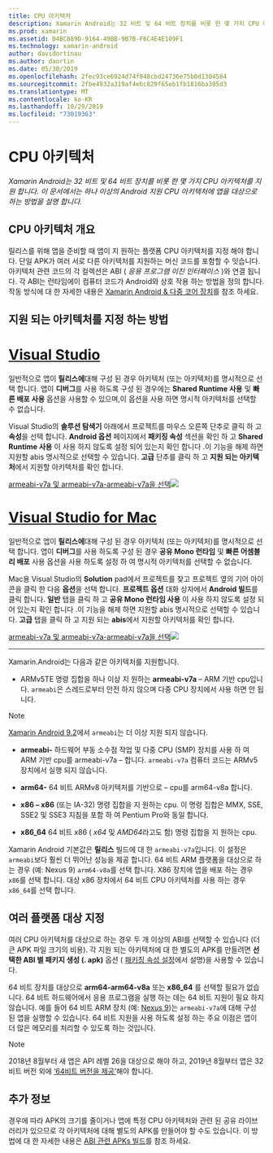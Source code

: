 ```yaml
---
title: CPU 아키텍처
description: Xamarin Android는 32 비트 및 64 비트 장치를 비롯 한 몇 가지 CPU 아키텍처를 지원 합니다. 이 문서에서는 하나 이상의 Android 지원 CPU 아키텍처에 앱을 대상으로 하는 방법을 설명 합니다.
ms.prod: xamarin
ms.assetid: D4BC889D-9164-49BB-9B7B-F6C4E4E109F1
ms.technology: xamarin-android
author: davidortinau
ms.author: daortin
ms.date: 05/30/2019
ms.openlocfilehash: 2fec93ce6924d74f848cbd24736e75b0d1304584
ms.sourcegitcommit: 2fbe4932a319af4ebc829f65eb1fb1816ba305d3
ms.translationtype: MT
ms.contentlocale: ko-KR
ms.lasthandoff: 10/29/2019
ms.locfileid: "73019363"
---
```

# <a name="cpu-architectures"></a>CPU 아키텍처

_Xamarin Android는 32 비트 및 64 비트 장치를 비롯 한 몇 가지 CPU 아키텍처를 지원 합니다. 이 문서에서는 하나 이상의 Android 지원 CPU 아키텍처에 앱을 대상으로 하는 방법을 설명 합니다._

## <a name="cpu-architectures-overview"></a>CPU 아키텍처 개요

릴리스를 위해 앱을 준비할 때 앱이 지 원하는 플랫폼 CPU 아키텍처를 지정 해야 합니다. 단일 APK가 여러 서로 다른 아키텍처를 지원하는 머신 코드를 포함할 수 잇습니다. 아키텍처 관련 코드의 각 컬렉션은 ABI ( *응용 프로그램 이진 인터페이스* )와 연결 됩니다. 각 ABI는 런타임에이 컴퓨터 코드가 Android와 상호 작용 하는 방법을 정의 합니다.
작동 방식에 대 한 자세한 내용은 [Xamarin Android &amp; 다중 코어 장치](~/android/deploy-test/multicore-devices.md)를 참조 하세요.

## <a name="how-to-specify-supported-architectures"></a>지원 되는 아키텍처를 지정 하는 방법

# <a name="visual-studiotabwindows"></a>[Visual Studio](#tab/windows)

일반적으로 앱이 **릴리스에**대해 구성 된 경우 아키텍처 (또는 아키텍처)를 명시적으로 선택 합니다. 앱이 **디버그**를 사용 하도록 구성 된 경우에는 **Shared Runtime 사용** 및 **빠른 배포 사용** 옵션을 사용할 수 있으며,이 옵션을 사용 하면 명시적 아키텍처를 선택할 수 없습니다.

Visual Studio의 **솔루션 탐색기** 아래에서 프로젝트를 마우스 오른쪽 단추로 클릭 하 고 **속성**을 선택 합니다. **Android 옵션** 페이지에서 **패키징 속성** 섹션을 확인 하 고 **Shared Runtime 사용** 이 사용 하지 않도록 설정 되어 있는지 확인 합니다 .이 기능을 해제 하면 지원할 abis 명시적으로 선택할 수 있습니다. **고급** 단추를 클릭 하 고 **지원 되는 아키텍처**에서 지원할 아키텍처를 확인 합니다.

[armeabi-v7a 및 armeabi-v7a-armeabi-v7a을 선택![](cpu-architectures-images/vs/01-abi-selections-sml.png)](cpu-architectures-images/vs/01-abi-selections.png#lightbox)

# <a name="visual-studio-for-mactabmacos"></a>[Visual Studio for Mac](#tab/macos)

일반적으로 앱이 **릴리스에**대해 구성 된 경우 아키텍처 (또는 아키텍처)를 명시적으로 선택 합니다. 앱이 **디버그**를 사용 하도록 구성 된 경우 **공유 Mono 런타임** 및 **빠른 어셈블리 배포** 사용 옵션을 사용 하도록 설정 하 여 명시적 아키텍처를 선택할 수 없습니다.

Mac용 Visual Studio의 **Solution** pad에서 프로젝트를 찾고 프로젝트 옆의 기어 아이콘을 클릭 한 다음 **옵션**을 선택 합니다. **프로젝트 옵션** 대화 상자에서 **Android 빌드**를 클릭 합니다. **일반** 탭을 클릭 하 고 **공유 Mono 런타임 사용** 이 사용 하지 않도록 설정 되어 있는지 확인 합니다 .이 기능을 해제 하면 지원할 abis 명시적으로 선택할 수 있습니다. **고급** 탭을 클릭 하 고 지원 되는 **abis**에서 지원할 아키텍처를 확인 합니다.

[armeabi-v7a 및 armeabi-v7a-armeabi-v7a을 선택![](cpu-architectures-images/xs/01-abi-selections-sml.png)](cpu-architectures-images/xs/01-abi-selections.png#lightbox)

-----

Xamarin.Android는 다음과 같은 아키텍처를 지원합니다.

- ARMv5TE 명령 집합을 하나 이상 지 원하는 **armeabi-v7a** &ndash; ARM 기반 cpu입니다. `armeabi`은 스레드로부터 안전 하지 않으며 다중 CPU 장치에서 사용 하면 안 됩니다.

> [!NOTE]
> [Xamarin Android 9.2](https://docs.microsoft.com/xamarin/android/release-notes/9/9.2#removal-of-support-for-armeabi-cpu-architecture)에서 `armeabi`는 더 이상 지원 되지 않습니다.

- **armeabi-** 하드웨어 부동 소수점 작업 및 다중 CPU (SMP) 장치를 사용 하 여 ARM 기반 cpu를 armeabi-v7a &ndash; 합니다. `armeabi-v7a` 컴퓨터 코드는 ARMv5 장치에서 실행 되지 않습니다.

- **arm64-** 64 비트 ARMv8 아키텍처를 기반으로 &ndash; cpu를 arm64-v8a 합니다.

- **x86 &ndash; x86** (또는 IA-32) 명령 집합을 지 원하는 cpu. 이 명령 집합은 MMX, SSE, SSE2 및 SSE3 지침을 포함 하 여 Pentium Pro와 동일 합니다.

- **x86_64** 64 비트 x86 ( *x64* 및 *AMD64*라고도 함) 명령 집합을 지 원하는 cpu.

Xamarin Android 기본값은 **릴리스** 빌드에 대 한 `armeabi-v7a`입니다. 이 설정은 `armeabi`보다 훨씬 더 뛰어난 성능을 제공 합니다. 64 비트 ARM 플랫폼을 대상으로 하는 경우 (예: Nexus 9) `arm64-v8a`를 선택 합니다. X86 장치에 앱을 배포 하는 경우 `x86`를 선택 합니다. 대상 x86 장치에서 64 비트 CPU 아키텍처를 사용 하는 경우 `x86_64`를 선택 합니다.

## <a name="targeting-multiple-platforms"></a>여러 플랫폼 대상 지정

여러 CPU 아키텍처를 대상으로 하는 경우 두 개 이상의 ABI를 선택할 수 있습니다 (더 큰 APK 파일 크기의 비용). 각 지원 되는 아키텍처에 대 한 별도의 APK를 만들려면 **선택한 ABI 별 패키지 생성 (. apk)** 옵션 ( [패키징 속성 설정](~/android/deploy-test/release-prep/index.md#Set_Packaging_Properties)에서 설명)을 사용할 수 있습니다.

64 비트 장치를 대상으로 **arm64-arm64-v8a** 또는 **x86_64** 를 선택할 필요가 없습니다. 64 비트 하드웨어에서 응용 프로그램을 실행 하는 데는 64 비트 지원이 필요 하지 않습니다. 예를 들어 64 비트 ARM 장치 (예: [Nexus 9](https://www.google.com/nexus/9/))는 `armeabi-v7a`에 대해 구성 된 앱을 실행할 수 있습니다. 64 비트 지원을 사용 하도록 설정 하는 주요 이점은 앱이 더 많은 메모리를 처리할 수 있도록 하는 것입니다.

> [!NOTE]
> 2018년 8월부터 새 앱은 API 레벨 26을 대상으로 해야 하고, 2019년 8월부터 앱은 32비트 버전 외에 [‘64비트 버전을 제공’](https://android-developers.googleblog.com/2017/12/improving-app-security-and-performance.html)해야 합니다.

## <a name="additional-information"></a>추가 정보

경우에 따라 APK의 크기를 줄이거나 앱에 특정 CPU 아키텍처와 관련 된 공유 라이브러리가 있으므로 각 아키텍처에 대해 별도의 APK를 만들어야 할 수도 있습니다.
이 방법에 대 한 자세한 내용은 [ABI 관련 APKs 빌드](~/android/deploy-test/building-apps/abi-specific-apks.md)를 참조 하세요.
